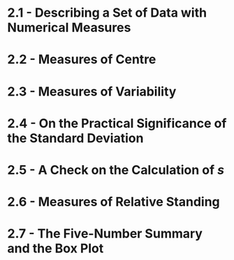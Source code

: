 # 2.1 - Describing a Set of Data with Numerical Measures
# 2.2 - Measures of Centre

# 2.3 - Measures of Variability
# 2.4 - On the Practical Significance of the Standard Deviation
# 2.5 - A Check on the Calculation of _s_
# 2.6 - Measures of Relative Standing
# 2.7 - The Five-Number Summary and the Box Plot